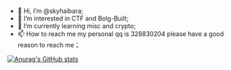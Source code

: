 - 👋 Hi, I’m @skyhaibara;
- 👀 I’m interested in CTF and Bolg-Built;
- 🌱 I’m currently learning misc and crypto;
- 📫 How to reach me my personal qq is 328830204 please have a good reason to reach me；

[![Anurag's GitHub stats](https://github-readme-stats.vercel.app/api?username=anuraghazra)](https://github.com/anuraghazra/github-readme-stats)
<!---
skyhaibara/skyhaibara is a ✨ special ✨ repository because its `README.md` (this file) appears on your GitHub profile.
You can click the Preview link to take a look at your changes.
--->
